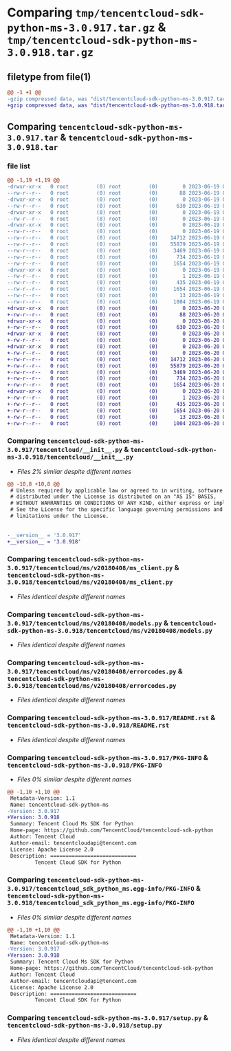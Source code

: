 # Comparing `tmp/tencentcloud-sdk-python-ms-3.0.917.tar.gz` & `tmp/tencentcloud-sdk-python-ms-3.0.918.tar.gz`

## filetype from file(1)

```diff
@@ -1 +1 @@
-gzip compressed data, was "dist/tencentcloud-sdk-python-ms-3.0.917.tar", last modified: Mon Jun 19 00:29:45 2023, max compression
+gzip compressed data, was "dist/tencentcloud-sdk-python-ms-3.0.918.tar", last modified: Tue Jun 20 02:44:50 2023, max compression
```

## Comparing `tencentcloud-sdk-python-ms-3.0.917.tar` & `tencentcloud-sdk-python-ms-3.0.918.tar`

### file list

```diff
@@ -1,19 +1,19 @@
-drwxr-xr-x   0 root         (0) root         (0)        0 2023-06-19 00:29:45.000000 tencentcloud-sdk-python-ms-3.0.917/
--rw-r--r--   0 root         (0) root         (0)       88 2023-06-19 00:29:45.000000 tencentcloud-sdk-python-ms-3.0.917/setup.cfg
-drwxr-xr-x   0 root         (0) root         (0)        0 2023-06-19 00:29:45.000000 tencentcloud-sdk-python-ms-3.0.917/tencentcloud/
--rw-r--r--   0 root         (0) root         (0)      630 2023-06-19 00:29:45.000000 tencentcloud-sdk-python-ms-3.0.917/tencentcloud/__init__.py
-drwxr-xr-x   0 root         (0) root         (0)        0 2023-06-19 00:29:45.000000 tencentcloud-sdk-python-ms-3.0.917/tencentcloud/ms/
--rw-r--r--   0 root         (0) root         (0)        0 2023-06-19 00:29:45.000000 tencentcloud-sdk-python-ms-3.0.917/tencentcloud/ms/__init__.py
-drwxr-xr-x   0 root         (0) root         (0)        0 2023-06-19 00:29:45.000000 tencentcloud-sdk-python-ms-3.0.917/tencentcloud/ms/v20180408/
--rw-r--r--   0 root         (0) root         (0)        0 2023-06-19 00:29:45.000000 tencentcloud-sdk-python-ms-3.0.917/tencentcloud/ms/v20180408/__init__.py
--rw-r--r--   0 root         (0) root         (0)    14712 2023-06-19 00:29:45.000000 tencentcloud-sdk-python-ms-3.0.917/tencentcloud/ms/v20180408/ms_client.py
--rw-r--r--   0 root         (0) root         (0)    55879 2023-06-19 00:29:45.000000 tencentcloud-sdk-python-ms-3.0.917/tencentcloud/ms/v20180408/models.py
--rw-r--r--   0 root         (0) root         (0)     3469 2023-06-19 00:29:45.000000 tencentcloud-sdk-python-ms-3.0.917/tencentcloud/ms/v20180408/errorcodes.py
--rw-r--r--   0 root         (0) root         (0)      734 2023-06-19 00:29:45.000000 tencentcloud-sdk-python-ms-3.0.917/README.rst
--rw-r--r--   0 root         (0) root         (0)     1654 2023-06-19 00:29:45.000000 tencentcloud-sdk-python-ms-3.0.917/PKG-INFO
-drwxr-xr-x   0 root         (0) root         (0)        0 2023-06-19 00:29:45.000000 tencentcloud-sdk-python-ms-3.0.917/tencentcloud_sdk_python_ms.egg-info/
--rw-r--r--   0 root         (0) root         (0)        1 2023-06-19 00:29:45.000000 tencentcloud-sdk-python-ms-3.0.917/tencentcloud_sdk_python_ms.egg-info/dependency_links.txt
--rw-r--r--   0 root         (0) root         (0)      435 2023-06-19 00:29:45.000000 tencentcloud-sdk-python-ms-3.0.917/tencentcloud_sdk_python_ms.egg-info/SOURCES.txt
--rw-r--r--   0 root         (0) root         (0)     1654 2023-06-19 00:29:45.000000 tencentcloud-sdk-python-ms-3.0.917/tencentcloud_sdk_python_ms.egg-info/PKG-INFO
--rw-r--r--   0 root         (0) root         (0)       13 2023-06-19 00:29:45.000000 tencentcloud-sdk-python-ms-3.0.917/tencentcloud_sdk_python_ms.egg-info/top_level.txt
--rw-r--r--   0 root         (0) root         (0)     1004 2023-06-19 00:29:45.000000 tencentcloud-sdk-python-ms-3.0.917/setup.py
+drwxr-xr-x   0 root         (0) root         (0)        0 2023-06-20 02:44:50.000000 tencentcloud-sdk-python-ms-3.0.918/
+-rw-r--r--   0 root         (0) root         (0)       88 2023-06-20 02:44:50.000000 tencentcloud-sdk-python-ms-3.0.918/setup.cfg
+drwxr-xr-x   0 root         (0) root         (0)        0 2023-06-20 02:44:50.000000 tencentcloud-sdk-python-ms-3.0.918/tencentcloud/
+-rw-r--r--   0 root         (0) root         (0)      630 2023-06-20 02:44:50.000000 tencentcloud-sdk-python-ms-3.0.918/tencentcloud/__init__.py
+drwxr-xr-x   0 root         (0) root         (0)        0 2023-06-20 02:44:50.000000 tencentcloud-sdk-python-ms-3.0.918/tencentcloud/ms/
+-rw-r--r--   0 root         (0) root         (0)        0 2023-06-20 02:44:50.000000 tencentcloud-sdk-python-ms-3.0.918/tencentcloud/ms/__init__.py
+drwxr-xr-x   0 root         (0) root         (0)        0 2023-06-20 02:44:50.000000 tencentcloud-sdk-python-ms-3.0.918/tencentcloud/ms/v20180408/
+-rw-r--r--   0 root         (0) root         (0)        0 2023-06-20 02:44:50.000000 tencentcloud-sdk-python-ms-3.0.918/tencentcloud/ms/v20180408/__init__.py
+-rw-r--r--   0 root         (0) root         (0)    14712 2023-06-20 02:44:50.000000 tencentcloud-sdk-python-ms-3.0.918/tencentcloud/ms/v20180408/ms_client.py
+-rw-r--r--   0 root         (0) root         (0)    55879 2023-06-20 02:44:50.000000 tencentcloud-sdk-python-ms-3.0.918/tencentcloud/ms/v20180408/models.py
+-rw-r--r--   0 root         (0) root         (0)     3469 2023-06-20 02:44:50.000000 tencentcloud-sdk-python-ms-3.0.918/tencentcloud/ms/v20180408/errorcodes.py
+-rw-r--r--   0 root         (0) root         (0)      734 2023-06-20 02:44:50.000000 tencentcloud-sdk-python-ms-3.0.918/README.rst
+-rw-r--r--   0 root         (0) root         (0)     1654 2023-06-20 02:44:50.000000 tencentcloud-sdk-python-ms-3.0.918/PKG-INFO
+drwxr-xr-x   0 root         (0) root         (0)        0 2023-06-20 02:44:50.000000 tencentcloud-sdk-python-ms-3.0.918/tencentcloud_sdk_python_ms.egg-info/
+-rw-r--r--   0 root         (0) root         (0)        1 2023-06-20 02:44:50.000000 tencentcloud-sdk-python-ms-3.0.918/tencentcloud_sdk_python_ms.egg-info/dependency_links.txt
+-rw-r--r--   0 root         (0) root         (0)      435 2023-06-20 02:44:50.000000 tencentcloud-sdk-python-ms-3.0.918/tencentcloud_sdk_python_ms.egg-info/SOURCES.txt
+-rw-r--r--   0 root         (0) root         (0)     1654 2023-06-20 02:44:50.000000 tencentcloud-sdk-python-ms-3.0.918/tencentcloud_sdk_python_ms.egg-info/PKG-INFO
+-rw-r--r--   0 root         (0) root         (0)       13 2023-06-20 02:44:50.000000 tencentcloud-sdk-python-ms-3.0.918/tencentcloud_sdk_python_ms.egg-info/top_level.txt
+-rw-r--r--   0 root         (0) root         (0)     1004 2023-06-20 02:44:50.000000 tencentcloud-sdk-python-ms-3.0.918/setup.py
```

### Comparing `tencentcloud-sdk-python-ms-3.0.917/tencentcloud/__init__.py` & `tencentcloud-sdk-python-ms-3.0.918/tencentcloud/__init__.py`

 * *Files 2% similar despite different names*

```diff
@@ -10,8 +10,8 @@
 # Unless required by applicable law or agreed to in writing, software
 # distributed under the License is distributed on an "AS IS" BASIS,
 # WITHOUT WARRANTIES OR CONDITIONS OF ANY KIND, either express or implied.
 # See the License for the specific language governing permissions and
 # limitations under the License.
 
 
-__version__ = '3.0.917'
+__version__ = '3.0.918'
```

### Comparing `tencentcloud-sdk-python-ms-3.0.917/tencentcloud/ms/v20180408/ms_client.py` & `tencentcloud-sdk-python-ms-3.0.918/tencentcloud/ms/v20180408/ms_client.py`

 * *Files identical despite different names*

### Comparing `tencentcloud-sdk-python-ms-3.0.917/tencentcloud/ms/v20180408/models.py` & `tencentcloud-sdk-python-ms-3.0.918/tencentcloud/ms/v20180408/models.py`

 * *Files identical despite different names*

### Comparing `tencentcloud-sdk-python-ms-3.0.917/tencentcloud/ms/v20180408/errorcodes.py` & `tencentcloud-sdk-python-ms-3.0.918/tencentcloud/ms/v20180408/errorcodes.py`

 * *Files identical despite different names*

### Comparing `tencentcloud-sdk-python-ms-3.0.917/README.rst` & `tencentcloud-sdk-python-ms-3.0.918/README.rst`

 * *Files identical despite different names*

### Comparing `tencentcloud-sdk-python-ms-3.0.917/PKG-INFO` & `tencentcloud-sdk-python-ms-3.0.918/PKG-INFO`

 * *Files 0% similar despite different names*

```diff
@@ -1,10 +1,10 @@
 Metadata-Version: 1.1
 Name: tencentcloud-sdk-python-ms
-Version: 3.0.917
+Version: 3.0.918
 Summary: Tencent Cloud Ms SDK for Python
 Home-page: https://github.com/TencentCloud/tencentcloud-sdk-python
 Author: Tencent Cloud
 Author-email: tencentcloudapi@tencent.com
 License: Apache License 2.0
 Description: ============================
         Tencent Cloud SDK for Python
```

### Comparing `tencentcloud-sdk-python-ms-3.0.917/tencentcloud_sdk_python_ms.egg-info/PKG-INFO` & `tencentcloud-sdk-python-ms-3.0.918/tencentcloud_sdk_python_ms.egg-info/PKG-INFO`

 * *Files 0% similar despite different names*

```diff
@@ -1,10 +1,10 @@
 Metadata-Version: 1.1
 Name: tencentcloud-sdk-python-ms
-Version: 3.0.917
+Version: 3.0.918
 Summary: Tencent Cloud Ms SDK for Python
 Home-page: https://github.com/TencentCloud/tencentcloud-sdk-python
 Author: Tencent Cloud
 Author-email: tencentcloudapi@tencent.com
 License: Apache License 2.0
 Description: ============================
         Tencent Cloud SDK for Python
```

### Comparing `tencentcloud-sdk-python-ms-3.0.917/setup.py` & `tencentcloud-sdk-python-ms-3.0.918/setup.py`

 * *Files identical despite different names*

